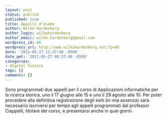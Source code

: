 ```yaml
---
layout: post
status: publish
published: true
title: Appelli d'esame
author: Wilko Hardenberg
author_login: wilkohardenberg
author_email: wilko.hardenberg@gmail.com
wordpress_id: 86
wordpress_url: http://www.wilkohardenberg.net/?p=86
date: '2011-05-27 11:37:40 -0500'
date_gmt: '2011-05-27 09:37:40 -0500'
categories:
- digital history
tags: []
comments: []
---
```

<p>Sono programmati due appelli per il corso di Applicazioni informatiche per la ricerca storica, uno il 17 giugno alle 15 e uno il 29 agosto alle 10. Per poter procedere alla definitiva registrazione degli esiti (in mia assenza) sar&agrave; necessario iscriversi per tempo agli appelli programmati dal professor Ciappelli, titolare del corso, e presentarsi anche in quei giorni.</p>

